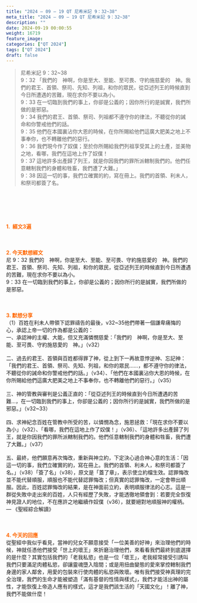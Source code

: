```yaml
---
title: "2024 – 09 – 19 QT 尼希米記 9：32~38"
meta_title: "2024 – 09 – 19 QT 尼希米記 9：32~38"
description: ""
date: 2024-09-19 00:00:55
weight: 16719
feature_image: 
categories: ["QT 2024"]
tags: ["QT 2024"]
draft: false
---
```


<blockquote>尼希米記 9：32~38<br />
9：32 「我們的　神啊，你是至大、至能、至可畏、守約施慈愛的　神。我們的君王、首領、祭司、先知、列祖，和你的眾民，從亞述列王的時候直到今日所遭遇的苦難，現在求你不要以為小。<br />
9：33 在一切臨到我們的事上，你卻是公義的；因你所行的是誠實，我們所做的是邪惡。<br />
9：34 我們的君王、首領、祭司、列祖都不遵守你的律法，不聽從你的誡命和你警戒他們的話。<br />
9：35 他們在本國裏沾你大恩的時候，在你所賜給他們這廣大肥美之地上不事奉你，也不轉離他們的惡行。<br />
9：36 我們現今作了奴僕；至於你所賜給我們列祖享受其上的土產，並美物之地，看哪，我們在這地上作了奴僕！<br />
9：37 這地許多出產歸了列王，就是你因我們的罪所派轄制我們的。他們任意轄制我們的身體和牲畜，我們遭了大難。」<br />
9：38 因這一切的事，我們立確實的約，寫在冊上。我們的首領、利未人，和祭司都簽了名。</blockquote><br />
&nbsp;<br />
<br />
&nbsp;<br />
<br />
<span style="color: #ff6600;"><strong>1.  經文3遍</strong></span><br />
<br />
&nbsp;<br />
<br />
<span style="color: #ff6600;"><strong>2. 今天默想經文<br />
</strong></span>尼 9：32 我們的　神啊，你是至大、至能、至可畏、守約施慈愛的　神。我們的君王、首領、祭司、先知、列祖，和你的眾民，從亞述列王的時候直到今日所遭遇的苦難，現在求你不要以為小。<br />
9：33 在一切臨到我們的事上，你卻是公義的；因你所行的是誠實，我們所做的是邪惡。<br />
<br />
&nbsp;<br />
<br />
<strong><span style="color: #ff6600;">3. 默想分享<br />
</span></strong>（1）百姓在利未人帶領下認罪禱告的最後，v32~35他們帶著一個謙卑痛悔的心，承認上帝一切的作為都是公義的：<br />
一、承認神的主權、大能，但又充滿憐憫慈愛：「我們的　神啊，你是至大、至能、至可畏、守約施慈愛的　神。」（v32）<br />
<br />
二、過去的君王、首領與百姓都得罪了神，從上到下一再故意悖逆神、忘記神：「我們的君王、首領、祭司、先知、列祖，和你的眾民……，都不遵守你的律法，不聽從你的誡命和你警戒他們的話。」（v34）、「他們在本國裏沾你大恩的時候，在你所賜給他們這廣大肥美之地上不事奉你，也不轉離他們的惡行。」（v35）<br />
<br />
三、神的管教與審判是公義正直的：「從亞述列王的時候直到今日所遭遇的苦難…，在一切臨到我們的事上，你卻是公義的；因你所行的是誠實，我們所做的是邪惡。」（v32~33）<br />
<br />
四、求神紀念百姓在管教中所受的苦，以憐憫為念，施恩拯救：「現在求你不要以為小」（v32）、「看哪，我們在這地上作了奴僕！」（v36）、「這地許多出產歸了列王，就是你因我們的罪所派轄制我們的。他們任意轄制我們的身體和牲畜，我們遭了大難。」（v37）<br />
<br />
五、最終，他們願意再次悔改，重新與神立約，下定決心過合神心意的生活：「因這一切的事，我們立確實的約，寫在冊上。我們的首領、利未人，和祭司都簽了名。」（v38）「簽了名」（v38），原文是「蓋了章」，表示使立約檔生效。認罪悔改並不能代替順服，順服也不能代替認罪悔改；但真實的認罪悔改，一定會帶出順服。因此，百姓認罪悔改的結果，是在神面前立約，表明順服律法的心志。這是一群從失敗中走出來的百姓，人只有經歷了失敗，才能透徹地領會到：若要完全恢復神見證人的地位，不在應許之地繼續作奴僕（v36），就要絕對地順服神的權柄。— 《聖經綜合解讀》<br />
<br />
&nbsp;<br />
<br />
<strong style="font-size: inherit;"><span style="color: #ff6600;">4. 今天的回應<br />
</span></strong>從聖經中我似乎看見，當神的兒女不願意接受「一位美善的好神」來治理他們的時候，神就任憑他們接受「世上的壞王」來折磨治理他們，來看看我們最終到底選擇的是什麼？其實包括我們的「老我私慾」也是一位「壞王」，老我經常接受引誘叫我們只要滿足肉體私慾，卻讓靈魂墮入陰間；或是用扭曲變態的愛來掌控轄制我們身邊的家人鄰舍，用愛的包裝來行使肉體的私慾與敗壞。唯有我們接受神真理的完全治理，我們的生命才能被塑造「滿有基督的性情與樣式」，我們才能活出神的屬性，才能恢復上帝造人應有的樣式，這才是我們該生活的「天國文化」！離了神，我們不能做什麼！
        
